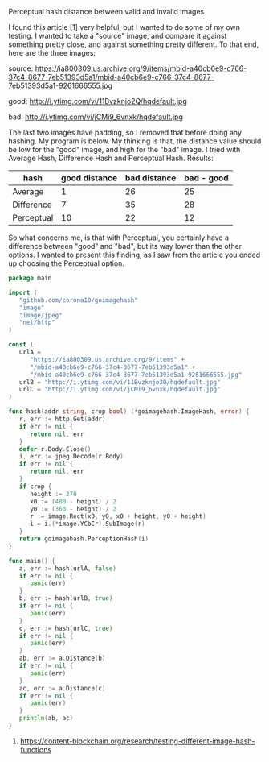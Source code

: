 Perceptual hash distance between valid and invalid images

I found this article [1] very helpful, but I wanted to do some of my own testing. I wanted to take a "source" image, and compare it against something pretty close, and against something pretty different. To that end, here are the three images:

source:
https://ia800309.us.archive.org/9/items/mbid-a40cb6e9-c766-37c4-8677-7eb51393d5a1/mbid-a40cb6e9-c766-37c4-8677-7eb51393d5a1-9261666555.jpg

good:
http://i.ytimg.com/vi/11Bvzknjo2Q/hqdefault.jpg

bad:
http://i.ytimg.com/vi/jCMi9_6vnxk/hqdefault.jpg

The last two images have padding, so I removed that before doing any hashing. My program is below. My thinking is that, the distance value should be low for the "good" image, and high for the "bad" image. I tried with Average Hash, Difference Hash and Perceptual Hash. Results:

hash       | good distance | bad distance | bad - good
-----------|---------------|--------------|-----------
Average    | 1             | 26           | 25
Difference | 7             | 35           | 28
Perceptual | 10            | 22           | 12

So what concerns me, is that with Perceptual, you certainly have a difference between "good" and "bad", but its way lower than the other options. I wanted to present this finding, as I saw from the article you ended up choosing the Perceptual option.

~~~go
package main

import (
   "github.com/corona10/goimagehash"
   "image"
   "image/jpeg"
   "net/http"
)

const (
   urlA =
      "https://ia800309.us.archive.org/9/items" +
      "/mbid-a40cb6e9-c766-37c4-8677-7eb51393d5a1" +
      "/mbid-a40cb6e9-c766-37c4-8677-7eb51393d5a1-9261666555.jpg"
   urlB = "http://i.ytimg.com/vi/11Bvzknjo2Q/hqdefault.jpg"
   urlC = "http://i.ytimg.com/vi/jCMi9_6vnxk/hqdefault.jpg"
)

func hash(addr string, crop bool) (*goimagehash.ImageHash, error) {
   r, err := http.Get(addr)
   if err != nil {
      return nil, err
   }
   defer r.Body.Close()
   i, err := jpeg.Decode(r.Body)
   if err != nil {
      return nil, err
   }
   if crop {
      height := 270
      x0 := (480 - height) / 2
      y0 := (360 - height) / 2
      r := image.Rect(x0, y0, x0 + height, y0 + height)
      i = i.(*image.YCbCr).SubImage(r)
   }
   return goimagehash.PerceptionHash(i)
}

func main() {
   a, err := hash(urlA, false)
   if err != nil {
      panic(err)
   }
   b, err := hash(urlB, true)
   if err != nil {
      panic(err)
   }
   c, err := hash(urlC, true)
   if err != nil {
      panic(err)
   }
   ab, err := a.Distance(b)
   if err != nil {
      panic(err)
   }
   ac, err := a.Distance(c)
   if err != nil {
      panic(err)
   }
   println(ab, ac)
}
~~~

1. https://content-blockchain.org/research/testing-different-image-hash-functions

